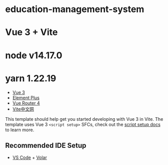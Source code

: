 # education-management-system

# Vue 3 + Vite

# node v14.17.0

# yarn 1.22.19

* [Vue 3](https://v3.cn.vuejs.org/api/)
* [Element Plus](https://element-plus.gitee.io/zh-CN/component/button.html)
* [Vue Router 4](https://router.vuejs.org/zh/api/)
* [Vite中文网](https://vitejs.cn/guide/features.html#css-pre-processors)

This template should help get you started developing with Vue 3 in Vite. The template uses Vue 3 `<script setup>` SFCs, check out the [script setup docs](https://v3.vuejs.org/api/sfc-script-setup.html#sfc-script-setup) to learn more.

## Recommended IDE Setup

- [VS Code](https://code.visualstudio.com/) + [Volar](https://marketplace.visualstudio.com/items?itemName=Vue.volar)
